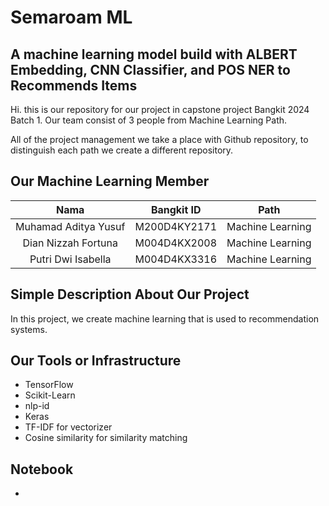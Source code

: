 # Semaroam ML

<h2>A machine learning model build with ALBERT Embedding, CNN Classifier, and POS NER to Recommends Items</h2>
<p>Hi. this is our repository for our project in capstone project Bangkit 2024 Batch 1. Our team consist of 3 people from Machine Learning Path.

All of the project management we take a place with Github repository, to distinguish each path we create a different repository.</p>

## Our Machine Learning Member
|            Nama          |  Bangkit ID  |       Path       |
|:------------------------:|:------------:|:----------------:|
|  Muhamad Aditya Yusuf           |  M200D4KY2171  | Machine Learning |
|  Dian Nizzah Fortuna   |  M004D4KX2008  | Machine Learning |
|  Putri Dwi Isabella   | M004D4KX3316  | Machine Learning |

## Simple Description About Our Project
In this project, we create machine learning that is used to recommendation systems.

## Our Tools or Infrastructure
- TensorFlow
- Scikit-Learn
- nlp-id
- Keras
- TF-IDF for vectorizer
- Cosine similarity for similarity matching

## Notebook
- 



